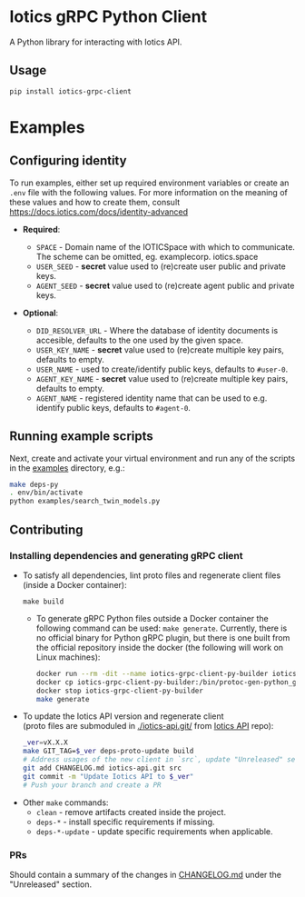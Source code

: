# Iotics gRPC Python Client
A Python library for interacting with Iotics API.


## Usage
```shell
pip install iotics-grpc-client
```


# Examples
## Configuring identity
To run examples, either set up required environment variables or create an `.env` file with the following values. For
more information on the meaning of these values and how to create them, consult https://docs.iotics.com/docs/identity-advanced
* __Required__:
  * `SPACE` - Domain name of the IOTICSpace with which to communicate. The scheme can be omitted, eg. examplecorp.
    iotics.space
  * `USER_SEED` - __secret__ value used to (re)create user public and private keys.
  * `AGENT_SEED` - __secret__ value used to (re)create agent public and private keys.

* __Optional__:
  * `DID_RESOLVER_URL` - Where the database of identity documents is accesible, defaults to the one used by the given 
    space.
  * `USER_KEY_NAME` - __secret__ value used to (re)create multiple key pairs, defaults to empty.
  * `USER_NAME` - used to create/identify public keys, defaults to `#user-0`.
  * `AGENT_KEY_NAME` - __secret__ value used to (re)create multiple key pairs, defaults to empty.
  * `AGENT_NAME` - registered identity name that can be used to e.g. identify public keys, defaults to 
   `#agent-0`.

## Running example scripts
Next, create and activate your virtual environment and run any of the scripts in the [examples](./examples) directory, 
e.g.:
```bash
make deps-py
. env/bin/activate
python examples/search_twin_models.py
```


## Contributing


### Installing dependencies and generating gRPC client
* To satisfy all dependencies, lint proto files and regenerate client files (inside a Docker container):
  ```shell
  make build
  ```
  * To generate gRPC Python files outside a Docker container the following command can be used: `make generate`.
    Currently, there is no official binary for Python gRPC plugin, but there is one built from the official repository
    inside the docker (the following will work on Linux machines):
    ```bash
    docker run --rm -dit --name iotics-grpc-client-py-builder iotics-grpc-client-py-builder /bin/bash
    docker cp iotics-grpc-client-py-builder:/bin/protoc-gen-python_grpc env/bin/protoc-gen-python_grpc
    docker stop iotics-grpc-client-py-builder
    make generate
    ```
* To update the Iotics API version and regenerate client  
  (proto files are submoduled in [./iotics-api.git/](./iotics-api.git)
  from [Iotics API](https://github.com/Iotic-Labs/api) repo):
  ```bash
  _ver=vX.X.X
  make GIT_TAG=$_ver deps-proto-update build
  # Address usages of the new client in `src`, update "Unreleased" section in CHANGELOG.md, then:
  git add CHANGELOG.md iotics-api.git src
  git commit -m "Update Iotics API to $_ver"
  # Push your branch and create a PR
  ```
* Other `make` commands:
  * `clean` - remove artifacts created inside the project.
  * `deps-*` - install specific requirements if missing.
  * `deps-*-update` - update specific requirements when applicable.


### PRs
Should contain a summary of the changes in [CHANGELOG.md](./CHANGELOG.md) under the "Unreleased" section.
